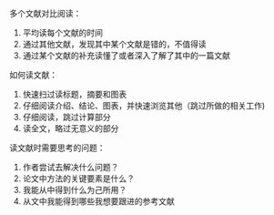 多个文献对比阅读：
1. 平均读每个文献的时间
2. 通过其他文献，发现其中某个文献是错的，不值得读
3. 通过某个文献的补充读懂了或者深入了解了其中的一篇文献

如何读文献： 
1. 快速扫过读标题，摘要和图表
2. 仔细阅读介绍、结论、图表，并快速浏览其他（跳过所做的相关工作)
3. 仔细阅读，跳过计算部分 
4. 读全文，略过无意义的部分

读文献时需要思考的问题： 
1. 作者尝试去解决什么问题？ 
2. 论文中方法的关键要素是什么？ 
3. 我能从中得到什么为己所用？ 
4. 从文中我能得到哪些我想要跟进的参考文献